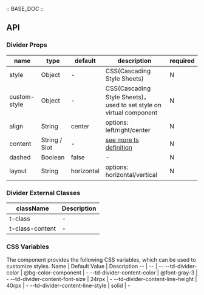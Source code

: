 :: BASE_DOC ::

## API

### Divider Props

name | type | default | description | required
-- | -- | -- | -- | --
style | Object | - | CSS(Cascading Style Sheets) | N
custom-style | Object | - | CSS(Cascading Style Sheets)，used to set style on virtual component | N
align | String | center | options: left/right/center | N
content | String / Slot | - | [see more ts definition](https://github.com/Tencent/tdesign-miniprogram/blob/develop/src/common/common.ts) | N
dashed | Boolean | false | \- | N
layout | String | horizontal | options: horizontal/vertical | N
### Divider External Classes

className | Description
-- | --
t-class | \-
t-class-content | \-

### CSS Variables

The component provides the following CSS variables, which can be used to customize styles.
Name | Default Value | Description 
-- | -- | --
--td-divider-color | @bg-color-component | - 
--td-divider-content-color | @font-gray-3 | - 
--td-divider-content-font-size | 24rpx | - 
--td-divider-content-line-height | 40rpx | - 
--td-divider-content-line-style | solid | -